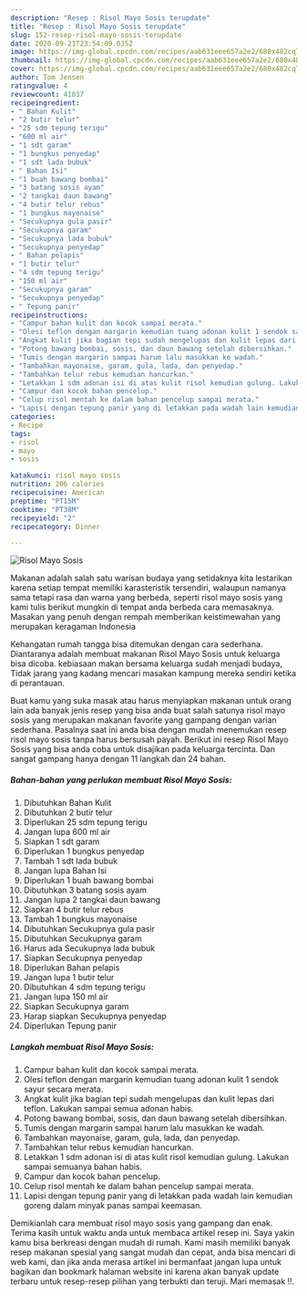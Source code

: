 ```yaml
---
description: "Resep : Risol Mayo Sosis terupdate"
title: "Resep : Risol Mayo Sosis terupdate"
slug: 152-resep-risol-mayo-sosis-terupdate
date: 2020-09-21T23:54:09.035Z
image: https://img-global.cpcdn.com/recipes/aab631eee657a2e2/680x482cq70/risol-mayo-sosis-foto-resep-utama.jpg
thumbnail: https://img-global.cpcdn.com/recipes/aab631eee657a2e2/680x482cq70/risol-mayo-sosis-foto-resep-utama.jpg
cover: https://img-global.cpcdn.com/recipes/aab631eee657a2e2/680x482cq70/risol-mayo-sosis-foto-resep-utama.jpg
author: Tom Jensen
ratingvalue: 4
reviewcount: 41037
recipeingredient:
- " Bahan Kulit"
- "2 butir telur"
- "25 sdm tepung terigu"
- "600 ml air"
- "1 sdt garam"
- "1 bungkus penyedap"
- "1 sdt lada bubuk"
- " Bahan Isi"
- "1 buah bawang bombai"
- "3 batang sosis ayam"
- "2 tangkai daun bawang"
- "4 butir telur rebus"
- "1 bungkus mayonaise"
- "Secukupnya gula pasir"
- "Secukupnya garam"
- "Secukupnya lada bubuk"
- "Secukupnya penyedap"
- " Bahan pelapis"
- "1 butir telur"
- "4 sdm tepung terigu"
- "150 ml air"
- "Secukupnya garam"
- "Secukupnya penyedap"
- " Tepung panir"
recipeinstructions:
- "Campur bahan kulit dan kocok sampai merata."
- "Olesi teflon dengan margarin kemudian tuang adonan kulit 1 sendok sayur secara merata."
- "Angkat kulit jika bagian tepi sudah mengelupas dan kulit lepas dari teflon. Lakukan sampai semua adonan habis."
- "Potong bawang bombai, sosis, dan daun bawang setelah dibersihkan."
- "Tumis dengan margarin sampai harum lalu masukkan ke wadah."
- "Tambahkan mayonaise, garam, gula, lada, dan penyedap."
- "Tambahkan telur rebus kemudian hancurkan."
- "Letakkan 1 sdm adonan isi di atas kulit risol kemudian gulung. Lakukan sampai semuanya bahan habis."
- "Campur dan kocok bahan pencelup."
- "Celup risol mentah ke dalam bahan pencelup sampai merata."
- "Lapisi dengan tepung panir yang di letakkan pada wadah lain kemudian goreng dalam minyak panas sampai keemasan."
categories:
- Recipe
tags:
- risol
- mayo
- sosis

katakunci: risol mayo sosis 
nutrition: 206 calories
recipecuisine: American
preptime: "PT15M"
cooktime: "PT38M"
recipeyield: "2"
recipecategory: Dinner

---
```



![Risol Mayo Sosis](https://img-global.cpcdn.com/recipes/aab631eee657a2e2/680x482cq70/risol-mayo-sosis-foto-resep-utama.jpg)

Makanan adalah salah satu warisan budaya yang setidaknya kita lestarikan karena setiap tempat memiliki karasteristik tersendiri, walaupun namanya sama tetapi rasa dan warna yang berbeda, seperti risol mayo sosis yang kami tulis berikut mungkin di tempat anda berbeda cara memasaknya. Masakan yang penuh dengan rempah memberikan keistimewahan yang merupakan keragaman Indonesia

Kehangatan rumah tangga bisa ditemukan dengan cara sederhana. Diantaranya adalah membuat makanan Risol Mayo Sosis untuk keluarga bisa dicoba. kebiasaan makan bersama keluarga sudah menjadi budaya, Tidak jarang yang kadang mencari masakan kampung mereka sendiri ketika di perantauan.



Buat kamu yang suka masak atau harus menyiapkan makanan untuk orang lain ada banyak jenis resep yang bisa anda buat salah satunya risol mayo sosis yang merupakan makanan favorite yang gampang dengan varian sederhana. Pasalnya saat ini anda bisa dengan mudah menemukan resep risol mayo sosis tanpa harus bersusah payah.
Berikut ini resep Risol Mayo Sosis yang bisa anda coba untuk disajikan pada keluarga tercinta. Dan sangat gampang hanya dengan 11 langkah dan 24 bahan.


<!--inarticleads1-->

##### Bahan-bahan yang perlukan membuat Risol Mayo Sosis:

1. Dibutuhkan  Bahan Kulit
1. Dibutuhkan 2 butir telur
1. Diperlukan 25 sdm tepung terigu
1. Jangan lupa 600 ml air
1. Siapkan 1 sdt garam
1. Diperlukan 1 bungkus penyedap
1. Tambah 1 sdt lada bubuk
1. Jangan lupa  Bahan Isi
1. Diperlukan 1 buah bawang bombai
1. Dibutuhkan 3 batang sosis ayam
1. Jangan lupa 2 tangkai daun bawang
1. Siapkan 4 butir telur rebus
1. Tambah 1 bungkus mayonaise
1. Dibutuhkan Secukupnya gula pasir
1. Dibutuhkan Secukupnya garam
1. Harus ada Secukupnya lada bubuk
1. Siapkan Secukupnya penyedap
1. Diperlukan  Bahan pelapis
1. Jangan lupa 1 butir telur
1. Dibutuhkan 4 sdm tepung terigu
1. Jangan lupa 150 ml air
1. Siapkan Secukupnya garam
1. Harap siapkan Secukupnya penyedap
1. Diperlukan  Tepung panir




<!--inarticleads2-->

##### Langkah membuat  Risol Mayo Sosis:

1. Campur bahan kulit dan kocok sampai merata.
1. Olesi teflon dengan margarin kemudian tuang adonan kulit 1 sendok sayur secara merata.
1. Angkat kulit jika bagian tepi sudah mengelupas dan kulit lepas dari teflon. Lakukan sampai semua adonan habis.
1. Potong bawang bombai, sosis, dan daun bawang setelah dibersihkan.
1. Tumis dengan margarin sampai harum lalu masukkan ke wadah.
1. Tambahkan mayonaise, garam, gula, lada, dan penyedap.
1. Tambahkan telur rebus kemudian hancurkan.
1. Letakkan 1 sdm adonan isi di atas kulit risol kemudian gulung. Lakukan sampai semuanya bahan habis.
1. Campur dan kocok bahan pencelup.
1. Celup risol mentah ke dalam bahan pencelup sampai merata.
1. Lapisi dengan tepung panir yang di letakkan pada wadah lain kemudian goreng dalam minyak panas sampai keemasan.




Demikianlah cara membuat risol mayo sosis yang gampang dan enak. Terima kasih untuk waktu anda untuk membaca artikel resep ini. Saya yakin kamu bisa berkreasi dengan mudah di rumah. Kami masih memiliki banyak resep makanan spesial yang sangat mudah dan cepat, anda bisa mencari di web kami, dan jika anda merasa artikel ini bermanfaat jangan lupa untuk bagikan dan bookmark halaman website ini karena akan banyak update terbaru untuk resep-resep pilihan yang terbukti dan teruji. Mari memasak !!. 
